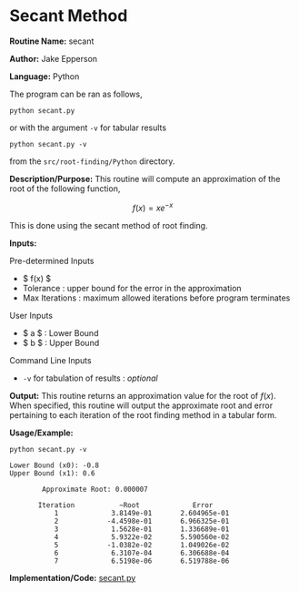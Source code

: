 # Secant Method

**Routine Name:** secant

**Author:** Jake Epperson

**Language:** Python

The program can be ran as follows,

    python secant.py

or with the argument `-v` for tabular results

    python secant.py -v

from the `src/root-finding/Python` directory.

**Description/Purpose:** This routine will compute an approximation of the root of the following function,

$$ f(x) = xe^{-x} $$

This is done using the secant method of root finding.

**Inputs:**

Pre-determined Inputs
- $ f(x) $
- Tolerance : upper bound for the error in the approximation
- Max Iterations : maximum allowed iterations before program terminates

User Inputs
- $ a $ : Lower Bound
- $ b $ : Upper Bound

Command Line Inputs

- `-v` for tabulation of results : *optional*

**Output:** This routine returns an approximation value for the root of $f(x)$. When specified, this routine will output the approximate root and error pertaining to each iteration of the root finding method in a tabular form.

**Usage/Example:**

    python secant.py -v

```
Lower Bound (x0): -0.8
Upper Bound (x1): 0.6

        Approximate Root: 0.000007

       Iteration           ~Root             Error
           1             3.8149e-01       2.604965e-01
           2            -4.4598e-01       6.966325e-01
           3             1.5628e-01       1.336689e-01
           4             5.9322e-02       5.590560e-02
           5            -1.0382e-02       1.049026e-02
           6             6.3107e-04       6.306688e-04
           7             6.5198e-06       6.519788e-06
```

**Implementation/Code:** [secant.py](../../src/root-finding/Python/secant.py)